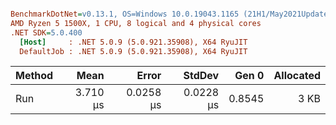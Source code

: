 ``` ini

BenchmarkDotNet=v0.13.1, OS=Windows 10.0.19043.1165 (21H1/May2021Update)
AMD Ryzen 5 1500X, 1 CPU, 8 logical and 4 physical cores
.NET SDK=5.0.400
  [Host]     : .NET 5.0.9 (5.0.921.35908), X64 RyuJIT
  DefaultJob : .NET 5.0.9 (5.0.921.35908), X64 RyuJIT


```
| Method |     Mean |     Error |    StdDev |  Gen 0 | Allocated |
|------- |---------:|----------:|----------:|-------:|----------:|
|    Run | 3.710 μs | 0.0258 μs | 0.0228 μs | 0.8545 |      3 KB |
